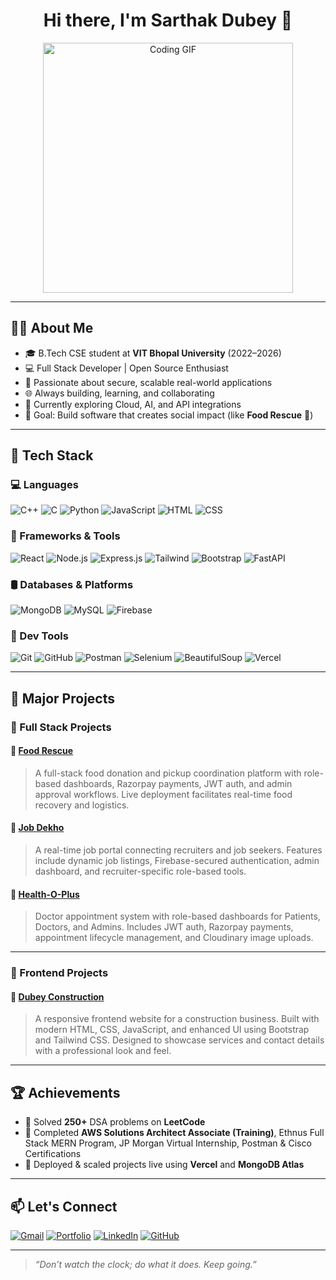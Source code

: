 <h1 align="center">Hi there, I'm Sarthak Dubey 👋</h1>

<p align="center">
  <img src="https://media.giphy.com/media/qgQUggAC3Pfv687qPC/giphy.gif" width="400" alt="Coding GIF"/>
</p>

---

## 👨‍💻 About Me

- 🎓 B.Tech CSE student at **VIT Bhopal University** (2022–2026)
- 💻 Full Stack Developer | Open Source Enthusiast
- 🔐 Passionate about secure, scalable real-world applications
- 🌐 Always building, learning, and collaborating
- 🧠 Currently exploring Cloud, AI, and API integrations
- 🎯 Goal: Build software that creates social impact (like **Food Rescue** 🚛)

---

## 🔨 Tech Stack

### 💻 Languages
![C++](https://img.shields.io/badge/C++-00599C?style=for-the-badge&logo=cplusplus)
![C](https://img.shields.io/badge/C-00599C?style=for-the-badge&logo=c)
![Python](https://img.shields.io/badge/Python-blue?style=for-the-badge&logo=python)
![JavaScript](https://img.shields.io/badge/JavaScript-yellow?style=for-the-badge&logo=javascript)
![HTML](https://img.shields.io/badge/HTML-E44D26?style=for-the-badge&logo=html5&logoColor=white)
![CSS](https://img.shields.io/badge/CSS-264DE4?style=for-the-badge&logo=css3&logoColor=white)

### 🧩 Frameworks & Tools
![React](https://img.shields.io/badge/React-61DAFB?style=for-the-badge&logo=react)
![Node.js](https://img.shields.io/badge/Node.js-green?style=for-the-badge&logo=node.js)
![Express.js](https://img.shields.io/badge/Express.js-black?style=for-the-badge&logo=express)
![Tailwind](https://img.shields.io/badge/Tailwind_CSS-38B2AC?style=for-the-badge&logo=tailwind-css)
![Bootstrap](https://img.shields.io/badge/Bootstrap-purple?style=for-the-badge&logo=bootstrap)
![FastAPI](https://img.shields.io/badge/FastAPI-005571?style=for-the-badge&logo=fastapi)

### 🛢️ Databases & Platforms
![MongoDB](https://img.shields.io/badge/MongoDB-4EA94B?style=for-the-badge&logo=mongodb)
![MySQL](https://img.shields.io/badge/MySQL-000?style=for-the-badge&logo=mysql&logoColor=white)
![Firebase](https://img.shields.io/badge/Firebase-yellow?style=for-the-badge&logo=firebase)

### 🔧 Dev Tools
![Git](https://img.shields.io/badge/Git-F05032?style=for-the-badge&logo=git)
![GitHub](https://img.shields.io/badge/GitHub-black?style=for-the-badge&logo=github)
![Postman](https://img.shields.io/badge/Postman-FF6C37?style=for-the-badge&logo=postman)
![Selenium](https://img.shields.io/badge/Selenium-43B02A?style=for-the-badge&logo=selenium)
![BeautifulSoup](https://img.shields.io/badge/BeautifulSoup-black?style=for-the-badge)
![Vercel](https://img.shields.io/badge/Vercel-000?style=for-the-badge&logo=vercel)

---

## 🚀 Major Projects

### 🔧 Full Stack Projects

#### 🔹 [Food Rescue](https://github.com/sarthakdubeyy12/FoodRescue)
> A full-stack food donation and pickup coordination platform with role-based dashboards, Razorpay payments, JWT auth, and admin approval workflows. Live deployment facilitates real-time food recovery and logistics.

#### 🔹 [Job Dekho](https://github.com/sarthakdubeyy12/Job-Dekho)
> A real-time job portal connecting recruiters and job seekers. Features include dynamic job listings, Firebase-secured authentication, admin dashboard, and recruiter-specific role-based tools.

#### 🔹 [Health-O-Plus](https://github.com/sarthakdubeyy12/Health-O-Plus)
> Doctor appointment system with role-based dashboards for Patients, Doctors, and Admins. Includes JWT auth, Razorpay payments, appointment lifecycle management, and Cloudinary image uploads.

---

### 🎨 Frontend Projects

#### 🎯 [Dubey Construction](https://github.com/sarthakdubeyy12/Dubey-Construction)
> A responsive frontend website for a construction business. Built with modern HTML, CSS, JavaScript, and enhanced UI using Bootstrap and Tailwind CSS. Designed to showcase services and contact details with a professional look and feel.

---

## 🏆 Achievements

- 🧠 Solved **250+** DSA problems on **LeetCode**
- 🥇 Completed **AWS Solutions Architect Associate (Training)**, Ethnus Full Stack MERN Program, JP Morgan Virtual Internship, Postman & Cisco Certifications
- 🚀 Deployed & scaled projects live using **Vercel** and **MongoDB Atlas**


---

## 📫 Let's Connect

[![Gmail](https://img.shields.io/badge/Gmail-dubeysarthak47@gmail.com-red?style=for-the-badge&logo=gmail&logoColor=white)](mailto:dubeysarthak47@gmail.com)
[![Portfolio](https://img.shields.io/badge/Portfolio-Visit-blue?style=for-the-badge&logo=vercel)](https://portfolio-one-delta-29.vercel.app)
[![LinkedIn](https://img.shields.io/badge/LinkedIn-Sarthak%20Dubey-blue?style=for-the-badge&logo=linkedin)](https://linkedin.com/in/sarthak-dubey13/)
[![GitHub](https://img.shields.io/badge/GitHub-sarthakdubeyy12-black?style=for-the-badge&logo=github)](https://github.com/sarthakdubeyy12)

---

> _“Don’t watch the clock; do what it does. Keep going.”_
